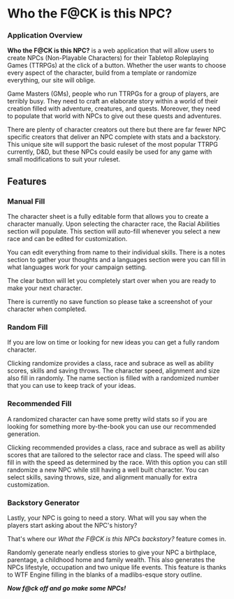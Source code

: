 
# Who the F@CK is this NPC?
### Application Overview
**Who the F@CK is this NPC?** is a web application that will allow users to create NPCs (Non-Playable Characters)  for their Tabletop Roleplaying Games (TTRPGs) at the click of a button. Whether the user wants to choose every aspect of the character, build from a template or randomize everything, our site will oblige.

Game Masters (GMs), people who run TTRPGs for a group of players, are terribly busy. They need to craft an elaborate story within a world of their creation filled with adventure, creatures, and quests. Moreover, they need to populate that world with NPCs to give out these quests and adventures.

There are plenty of character creators out there but there are far fewer NPC specific creators that deliver an NPC complete with stats and a backstory. This unique site will support the basic ruleset of the most popular TTRPG currently, D&D, but these NPCs could easily be used for any game with small modifications to suit your ruleset.  

## Features

### Manual Fill
The character sheet is a fully editable form that allows you to create a character manually. Upon selecting the character race, the Racial Abilities section will populate. This section will auto-fill whenever you select a new race and can be edited for customization.

You can edit everything from name to their individual skills. There is a notes section to gather your thoughts and a languages section were you can fill in what languages work for your campaign setting. 

The clear button will let you completely start over when you are ready to make your next character.

There is currently no save function so please take a screenshot of your character when completed.

### Random Fill

If you are low on time or looking for new ideas you can get a fully random character.

Clicking randomize provides a class, race and subrace as well as ability scores, skills and saving throws. The character speed, alignment and size also fill in randomly. The name section is filled with a randomized number that you can use to keep track of your ideas. 

### Recommended Fill
A randomized character can have some pretty wild stats so if you are looking for something more by-the-book you can use our recommended generation.

Clicking recommended provides a class, race and subrace as well as ability scores that are tailored to the selector race and class. The speed will also fill in with the speed as determined by the race. With this option you can still randomize a new NPC while still having a well built character. You can select skills, saving throws, size, and alignment manually for extra customization.

### Backstory Generator
Lastly, your NPC is going to need a story. What will you say when the players start asking about the NPC's history? 

That's where our *What the F@CK is this NPCs backstory?* feature comes in.

Randomly generate nearly endless stories to give your NPC a birthplace, parentage, a childhood home and family wealth. This also generates the NPCs lifestyle, occupation and two unique life events. This feature is thanks to WTF Engine filling in the blanks of a madlibs-esque story outline.

***Now f@ck off and go make some NPCs!***
